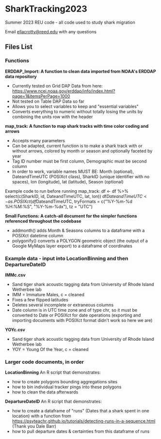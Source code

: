 # SharkTracking2023
Summer 2023 REU code - all code used to study shark migration

Email ellacrotty@reed.edu with any questions

## Files List
### Functions
**ERDDAP_Import: A function to clean data imported from NOAA's ERDDAP data repository**
- Currently tested on Grid DAP Data from here: https://www.ncei.noaa.gov/erddap/info/index.html?page=1&itemsPerPage=1000
- Not tested on Table DAP Data so far
- Allows you to select variables to keep and "essential variables"
- Converts everything to numeric without totally losing the units by combining the units row with the header

**map_track: A function to map shark tracks with time color coding and arrows**
- Accepts many parameters
- Can be adapted, current function is to make a shark track with or without arrows, colored by month or season and optionally faceted by year
- Tag ID number must be first column, Demographic must be second column
- In order to work, variable names MUST BE: Month (optional), DateandTimeUTC (POSIXct class), SharkID (unique identifier with no spaces), lon (longitude), lat (latitude), Season (optional)

Example code to run before running map_track:
df <- df %>% 
  select(c(SharkID, id, DateandTimeUTC, lat, lon))
df$DateandTimeUTC <- as.POSIXct(df$DateandTimeUTC, tryFormats = c("%Y-%m-%d %H:%M:%S", "%Y-%m-%dx"), tz = "UTC")

**Small Functions: A catch-all document for the simpler functions referenced throughout the codebase**
  - addmonth() adds Month & Seasons columns to a dataframe with a POSIXct datetime column
  - polygonify() converts a POLYGON geometric object (the output of a Google MyMaps layer export) to a dataframe of coordinates

### Example data - input into LocationBinning and then DepartureDateID

**IMMc.csv**
- Sand tiger shark acoustic tagging data from University of Rhode Island Wetherbee lab
- IMM = Immature Males, c = cleaned
- Fixes a few flipped latitudes
- Deletes several incomplete or extraneous columns
- Date column is in UTC time zone and of type chr, so it must be converted to Date or POSIXct for date operations (exporting and importing documents with POSIXct format didn't work so here we are)

**YOYc.csv**
- Sand tiger shark acoustic tagging data from University of Rhode Island Wetherbee lab
- YOY = Young Of the Year, c = cleaned

### Larger code documents, in order 

**LocationBinning**
An R script that demonstrates:
- how to create polygons bounding aggregations sites
- how to bin individual tracker pings into these polygons
- how to clean the data afterwards

**DepartureDateID**
An R script that demonstrates:
- how to create a dataframe of "runs" (Dates that a shark spent in one location) with a function from https://psyteachr.github.io/tutorials/detecting-runs-in-a-sequence.html (Thank you Dale Barr)
- how to pull departure dates & certainties from this dataframe of runs
